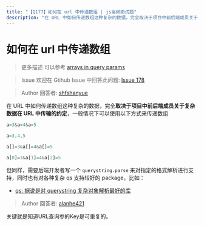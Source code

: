 ```yaml
---
title: "【Q177】如何在 url 中传递数组 | js高频面试题"
description: "在 URL 中如何传递数组这种复杂的数据，完全取决于项目中前后端成员关于复杂数据在 URL 中传输的约定，一般情况下可以使用以下方式来传递数组  字节跳动面试题、阿里腾讯面试题、美团小米面试题。"
---
```


# 如何在 url 中传递数组

> 更多描述
> 可以参考 [arrays in query params](https://medium.com/raml-api/arrays-in-query-params-33189628fa68)

> Issue
> 欢迎在 Gtihub Issue 中回答此问题: [Issue 178](https://github.com/shfshanyue/Daily-Question/issues/178)

> Author
> 回答者: [shfshanyue](https://github.com/shfshanyue)

在 URL 中如何传递数组这种复杂的数据，完全**取决于项目中前后端成员关于复杂数据在 URL 中传输的约定**，一般情况下可以使用以下方式来传递数组

```js
a=3&a=4&a=5

a=3,4,5

a[]=3&a[]=4&a[]=5

a[0]=3&a[1]=4&a[2]=5
```

但同样，需要后端开发者写一个 `querystring.parse` 来对指定的格式解析进行支持，同时也有对各种复杂 qs 支持较好的 package，比如：

- [qs: 据说是对 querystring 复杂对象解析最好的库](https://github.com/ljharb/qs#parsing-arrays)

> Author
> 回答者: [alanhe421](https://github.com/alanhe421)

关键就是知道URL查询参的Key是可重复的。
